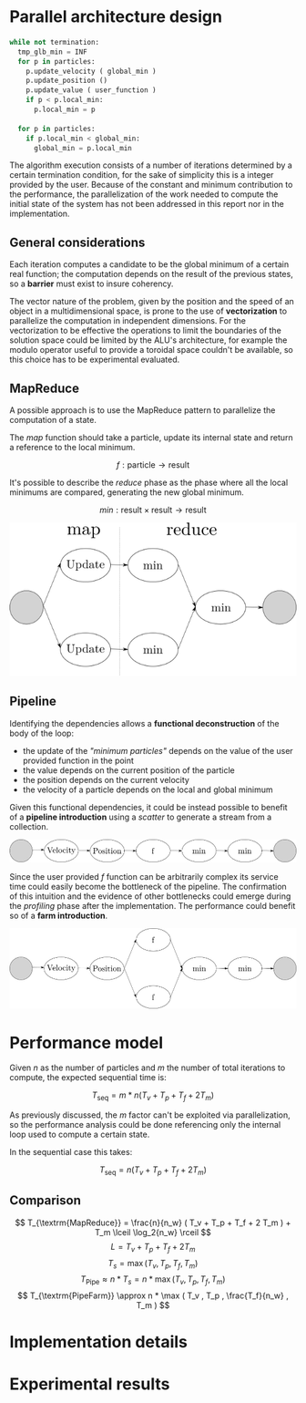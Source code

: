 # Parallel architecture design

```python
while not termination:
  tmp_glb_min = INF
  for p in particles:
    p.update_velocity ( global_min )
    p.update_position ()
    p.update_value ( user_function )
    if p < p.local_min:
      p.local_min = p

  for p in particles:
    if p.local_min < global_min:
      global_min = p.local_min
```

The algorithm execution consists of a number of iterations determined by a certain termination condition, for the sake of simplicity this is a integer provided by the user.
Because of the constant and minimum contribution to the performance, the parallelization of the work needed to compute the initial state of the system has not been addressed in this report nor in the implementation.

## General considerations

Each iteration computes a candidate to be the global minimum of a certain real function; the computation depends on the result of the previous states, so a **barrier** must exist to insure coherency.

The vector nature of the problem, given by the position and the speed of an object in a multidimensional space, is prone to the use of **vectorization** to parallelize the computation in independent dimensions.
For the vectorization to be effective the operations to limit the boundaries of the solution space could be limited by the ALU's architecture, for example the modulo operator useful to provide a toroidal space couldn't be available, so this choice has to be experimental evaluated.

## MapReduce

A possible approach is to use the MapReduce pattern to parallelize the computation of a state.

The *map* function should take a particle, update its internal state and return a reference to the local minimum.

$$
f: \textrm{particle} \rightarrow \textrm{result}
$$

It's possible to describe the *reduce* phase as the phase where all the local minimums are compared, generating the new global minimum.

$$
min: \textrm{result} \times \textrm{result} \rightarrow \textrm{result}
$$

![](img/mapreduce.png)

## Pipeline

Identifying the dependencies allows a **functional deconstruction** of the body of the loop:

- the update of the *"minimum particles"* depends on the value of the user provided function in the point
- the value depends on the current position of the particle
- the position depends on the current velocity
- the velocity of a particle depends on the local and global minimum

Given this functional dependencies, it could be instead possible to benefit of a **pipeline introduction** using a *scatter* to generate a stream from a collection.

![](img/pipe.png)

Since the user provided $f$ function can be arbitrarily complex its service time could easily become the bottleneck of the pipeline.
The confirmation of this intuition and the evidence of other bottlenecks could emerge during the *profiling* phase after the implementation.
The performance could benefit so of a **farm introduction**.

![](img/farm.png)

# Performance model

Given $n$ as the number of particles and $m$ the number of total iterations to compute, the expected sequential time is:

$$
T_{\textrm{seq}} = m * n ( T_{v} + T_{p} + T_{f} + 2 T_{m} )
$$

As previously discussed, the $m$ factor can't be exploited via parallelization, so the performance analysis could be done referencing only the internal loop used to compute a certain state.

In the sequential case this takes:

$$
T_{\textrm{seq}} = n ( T_{v} + T_{p} + T_{f} + 2 T_{m} )
$$

## Comparison

$$
T_{\textrm{MapReduce}} = \frac{n}{n_w} ( T_v + T_p + T_f + 2 T_m ) + T_m \lceil \log_2{n_w} \rceil
$$
$$
L = T_v + T_p + T_f + 2 T_m
$$
$$
T_s = \max ( T_v , T_p , T_f , T_m )
$$
$$
T_{\textrm{Pipe}} \approx n * T_{s} = n * \max ( T_v , T_p , T_f , T_m )
$$
$$
T_{\textrm{PipeFarm}} \approx n * \max ( T_v , T_p , \frac{T_f}{n_w} , T_m )
$$

# Implementation details

# Experimental results
